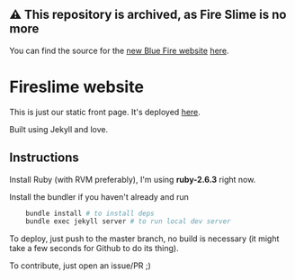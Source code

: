 ## ⚠️ This repository is archived, as Fire Slime is no more

You can find the source for the [new Blue Fire website](https://blue-fire.xyz) [here](https://github.com/bluefireteam/blue-fire-site).


# Fireslime website

This is just our static front page. It's deployed [here](https://fireslime.xyz).

Built using Jekyll and love.

## Instructions

Install Ruby (with RVM preferably), I'm using **ruby-2.6.3** right now.

Install the bundler if you haven't already and run

```bash
    bundle install # to install deps
    bundle exec jekyll server # to run local dev server
```

To deploy, just push to the master branch, no build is necessary (it might take a few seconds for Github to do its thing).

To contribute, just open an issue/PR ;)
